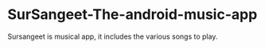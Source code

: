# SurSangeet-The-android-music-app
Sursangeet is musical app, it includes the various songs to play.
